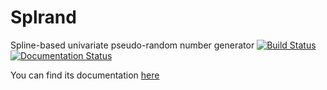 # Splrand
Spline-based univariate pseudo-random number generator
[![Build Status](https://travis-ci.org/SaraSaponaro/Splrand.svg?branch=master)](https://travis-ci.org/SaraSaponaro/Splrand)
[![Documentation Status](https://readthedocs.org/projects/splrand-/builds/9872508/)](https://splrand.readthedocs.io/en/latest/?badge=latest)

You can find its documentation [here](https://splrand.readthedocs.io/en/latest/?badge=latest)
